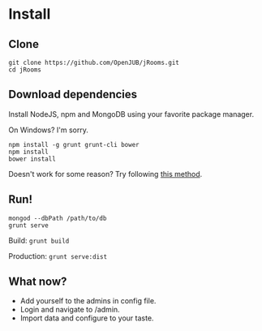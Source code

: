 Install
=======

Clone
-----
    git clone https://github.com/OpenJUB/jRooms.git
    cd jRooms
    
Download dependencies
---------------------
Install NodeJS, npm and MongoDB using your favorite package manager. 

On Windows? I'm sorry.

    npm install -g grunt grunt-cli bower
    npm install
    bower install

Doesn't work for some reason? Try following [this method](http://stackoverflow.com/a/20765400).

Run!
----
    mongod --dbPath /path/to/db
    grunt serve
    
Build: `grunt build`

Production: `grunt serve:dist`


What now?
----
- Add yourself to the admins in config file.
- Login and navigate to /admin.
- Import data and configure to your taste.
